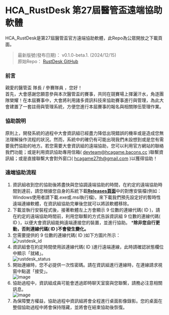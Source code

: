 # **HCA_RustDesk 第27屆醫管盃遠端協助軟體**
HCA_RustDesk是第27屆醫管盃官方遠端協助軟體，此Repo為公眾開放之下載頁面。
> 最新版號(發布日期)： v0.1.0-beta.1. (2024/12/15)   
> 原始Repo： [RustDesk GitHub](https://github.com/rustdesk/rustdesk)  
### 前言
親愛的醫管盃 隊長 / 參賽隊員 ，您好！  
首先，大會感謝您願意參與本次醫管盃的賽事，共同在競賽場上揮灑汗水，角逐團隊榮耀！在本屆賽事中，大會將利用諸多資訊科技來協助賽事進行與管理，為此大會建置了一套註冊與管理系統，方便您進行本屆賽事的報名與相關隊伍管理作業。  
### 協助說明
原則上，開發系統的過程中大會資訊組已經盡力降低出現錯誤的機率或是造成您無法理解操作流程的狀況。然而，系統中的確仍有可能出現我們未設想到或是您有需要我們協助的地方。若您需要大會資訊組的遠端協助，您可以利用官方網站的聯絡我們功能；或是利用資訊協助專用信箱( devteam@hcagame.bacons.cc )聯繫資訊組；或是直接聯繫大會對外窗口( hcagame27th@gmail.com )以獲得協助！  
### 遠端協助流程
1. 資訊組收到您的協助後將盡快與您協調遠端協助的時間，在約定的遠端協助時間到達前，請您根據您自身的系統下載[**Releases頁面**](https://github.com/bacon166539/Public_HCA_RustDesk/releases)中的對應安裝檔(例如：Windows使用者請下載.exe或.msi執行檔)，來下載我們預先設定好的暫時性遠端連線軟體，在資訊組協助完畢後您就可以將該軟體移除。
2. 下載並執行安裝程式後，接著軟體左上方會顯示 9 位數的連線代碼( ID )，請在約定的遠端協助時間前，利用您聯繫的方式告訴資訊組 9 位數的連線代碼( ID )，以便大會資訊組能夠遠端連接您的裝置，並進行協助。
***除非您自行更動，否則連線代碼( ID )不會發生變化。**
3. 您需要提供的 9 位數的連線代碼( ID )如下方圖片所示：  
![rustdesk_id](https://github.com/user-attachments/assets/9283caf0-9187-4efb-ae03-ffea480beb2f)  
4. 資訊組會在約定時間使用該連線代碼( ID )進行遠端連線，此時請確認狀態欄位中顯示「就緒」。  
![rustdesk_status](https://github.com/user-attachments/assets/11956e53-7124-45e1-b0f4-a57b69c6a350)  
5. 開始連線時，您不必提供一次性密碼。請在資訊組進行連線時，在連線請求視窗中點選「接受」。  
![image](https://github.com/user-attachments/assets/06d5130c-66fb-4ada-8cc0-58a4275abc99)  
6. 協助過程中，資訊組成員可能會透過即時聊天室窗與您聯繫，請務必注意相關訊息。  
![image](https://github.com/user-attachments/assets/ce3a1107-6c15-458f-ab38-9577b8bf74c9)  
7. 為保障雙方權益，協助過程中資訊組將會全程進行桌面影像錄影。您的桌面在整個協助過程中將會保持隱藏，並將會在結束協助後恢復。
